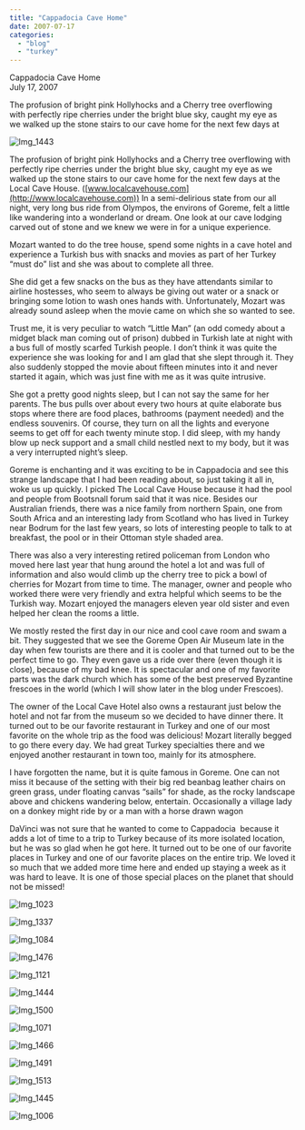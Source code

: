 ```yaml
---
title: "Cappadocia Cave Home"
date: 2007-07-17
categories: 
  - "blog"
  - "turkey"
---
```


Cappadocia Cave Home  
July 17, 2007

The profusion of bright pink Hollyhocks and a Cherry tree overflowing  
with perfectly ripe cherries under the bright blue sky, caught my eye as  
we walked up the stone stairs to our cave home for the next few days at

<!--more-->

![Img_1443](https://pub-ac94b3f306b24c0dba4238943c97f2e1.r2.dev/photos/uncategorized/2008/03/03/img_1443.png)

The profusion of bright pink Hollyhocks and a Cherry tree overflowing with perfectly ripe cherries under the bright blue sky, caught my eye as we walked up the stone stairs to our cave home for the next few days at the Local Cave House. ([www.localcavehouse.com](http://www.localcavehouse.com)) In a semi-delirious state from our all night, very long bus ride from Olympos, the environs of Goreme, felt a little like wandering into a wonderland or dream. One look at our cave lodging carved out of stone and we knew we were in for a unique experience.

Mozart wanted to do the tree house, spend some nights in a cave hotel and experience a Turkish bus with snacks and movies as part of her Turkey “must do” list and she was about to complete all three.

She did get a few snacks on the bus as they have attendants similar to airline hostesses, who seem to always be giving out water or a snack or bringing some lotion to wash ones hands with. Unfortunately, Mozart was already sound asleep when the movie came on which she so wanted to see.

Trust me, it is very peculiar to watch “Little Man” (an odd comedy about a midget black man coming out of prison) dubbed in Turkish late at night with a bus full of mostly scarfed Turkish people. I don’t think it was quite the experience she was looking for and I am glad that she slept through it. They also suddenly stopped the movie about fifteen minutes into it and never started it again, which was just fine with me as it was quite intrusive.

She got a pretty good nights sleep, but I can not say the same for her parents. The bus pulls over about every two hours at quite elaborate bus stops where there are food places, bathrooms (payment needed) and the endless souvenirs. Of course, they turn on all the lights and everyone seems to get off for each twenty minute stop. I did sleep, with my handy blow up neck support and a small child nestled next to my body, but it was a very interrupted night’s sleep.

Goreme is enchanting and it was exciting to be in Cappadocia and see this strange landscape that I had been reading about, so just taking it all in, woke us up quickly. I picked The Local Cave House because it had the pool and people from Bootsnall forum said that it was nice. Besides our Australian friends, there was a nice family from northern Spain, one from South Africa and an interesting lady from Scotland who has lived in Turkey near Bodrum for the last few years, so lots of interesting people to talk to at breakfast, the pool or in their Ottoman style shaded area.

There was also a very interesting retired policeman from London who moved here last year that hung around the hotel a lot and was full of information and also would climb up the cherry tree to pick a bowl of cherries for Mozart from time to time. The manager, owner and people who worked there were very friendly and extra helpful which seems to be the Turkish way. Mozart enjoyed the managers eleven year old sister and even helped her clean the rooms a little.

We mostly rested the first day in our nice and cool cave room and swam a bit. They suggested that we see the Goreme Open Air Museum late in the day when few tourists are there and it is cooler and that turned out to be the perfect time to go. They even gave us a ride over there (even though it is close), because of my bad knee. It is spectacular and one of my favorite parts was the dark church which has some of the best preserved Byzantine frescoes in the world (which I will show later in the blog under Frescoes).

The owner of the Local Cave Hotel also owns a restaurant just below the hotel and not far from the museum so we decided to have dinner there. It turned out to be our favorite restaurant in Turkey and one of our most favorite on the whole trip as the food was delicious! Mozart literally begged to go there every day. We had great Turkey specialties there and we enjoyed another restaurant in town too, mainly for its atmosphere.

I have forgotten the name, but it is quite famous in Goreme. One can not miss it because of the setting with their big red beanbag leather chairs on green grass, under floating canvas “sails” for shade, as the rocky landscape above and chickens wandering below, entertain. Occasionally a village lady on a donkey might ride by or a man with a horse drawn wagon

DaVinci was not sure that he wanted to come to Cappadocia  because it adds a lot of time to a trip to Turkey because of its more isolated location, but he was so glad when he got here. It turned out to be one of our favorite places in Turkey and one of our favorite places on the entire trip. We loved it so much that we added more time here and ended up staying a week as it was hard to leave. It is one of those special places on the planet that should not be missed!

![Img_1023](https://pub-ac94b3f306b24c0dba4238943c97f2e1.r2.dev/photos/uncategorized/2008/03/03/img_1023.png)

![Img_1337](https://pub-ac94b3f306b24c0dba4238943c97f2e1.r2.dev/photos/uncategorized/2008/03/03/img_1337.png)

![Img_1084](https://pub-ac94b3f306b24c0dba4238943c97f2e1.r2.dev/photos/uncategorized/2008/03/03/img_1084.png)

![Img_1476](https://pub-ac94b3f306b24c0dba4238943c97f2e1.r2.dev/photos/uncategorized/2008/03/03/img_1476.png)

![Img_1121](https://pub-ac94b3f306b24c0dba4238943c97f2e1.r2.dev/photos/uncategorized/2008/03/03/img_1121.png)

![Img_1444](https://pub-ac94b3f306b24c0dba4238943c97f2e1.r2.dev/photos/uncategorized/2008/03/03/img_1444.png)

![Img_1500](https://pub-ac94b3f306b24c0dba4238943c97f2e1.r2.dev/photos/uncategorized/2008/03/03/img_1500.png)

![Img_1071](https://pub-ac94b3f306b24c0dba4238943c97f2e1.r2.dev/photos/uncategorized/2008/03/03/img_1071.png)

![Img_1466](https://pub-ac94b3f306b24c0dba4238943c97f2e1.r2.dev/photos/uncategorized/2008/03/03/img_1466.png)

![Img_1491](https://pub-ac94b3f306b24c0dba4238943c97f2e1.r2.dev/photos/uncategorized/2008/03/03/img_1491.png)

![Img_1513](https://pub-ac94b3f306b24c0dba4238943c97f2e1.r2.dev/photos/uncategorized/2008/03/03/img_1513.png)

![Img_1445](https://pub-ac94b3f306b24c0dba4238943c97f2e1.r2.dev/photos/uncategorized/2008/03/03/img_1445.png)

![Img_1006](https://pub-ac94b3f306b24c0dba4238943c97f2e1.r2.dev/photos/uncategorized/2008/03/03/img_1006.png)
